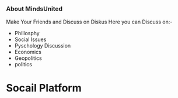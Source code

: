 # 

### About MindsUnited
Make Your Friends and Discuss on Diskus
 Here you can Discuss on:- 

- Phillosphy 
- Social Issues
- Pyschology Discussion
- Economics 
- Geopolitics 
- politics 

 

# Socail Platform 
